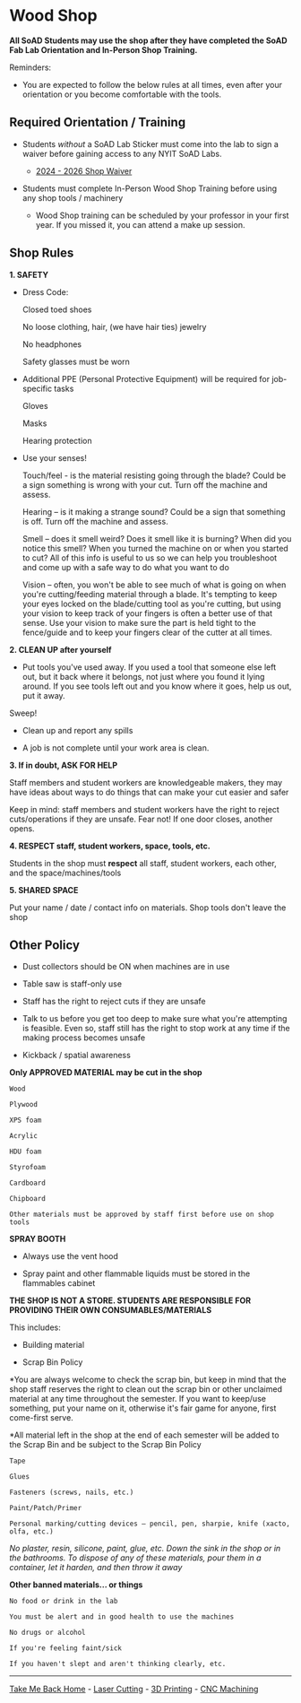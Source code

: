 # Wood Shop

**All SoAD Students may use the shop after they have completed the SoAD Fab Lab Orientation and In-Person Shop Training.**

Reminders: 

* You are expected to follow the below rules at all times, even after your orientation or you become comfortable with the tools.

## Required Orientation / Training
  
* Students *without* a SoAD Lab Sticker must come into the lab to sign a waiver before gaining access to any NYIT SoAD Labs.
 	* [2024 - 2026 Shop Waiver](https://github.com/user-attachments/files/23029681/NYIT_Shop.Waiver_Master_2024.docx)



* Students must complete In-Person Wood Shop Training before using any shop tools / machinery
	* Wood Shop training can be scheduled by your professor in your first year. If you missed it, you can attend a make up session.


## Shop Rules

**1. SAFETY**


* Dress Code:
	
	Closed toed shoes 
	
	No loose clothing, hair, (we have hair ties) jewelry 
	
	No headphones 
	
	Safety glasses must be worn 

* Additional PPE (Personal Protective Equipment) will be required for job-specific tasks 
	
	Gloves 
	
	Masks 
	
	Hearing protection 

* Use your senses! 

	Touch/feel - is the material resisting going through the blade? Could be a sign something is wrong with your cut. Turn off the machine and assess. 

	Hearing – is it making a strange sound? Could be a sign that something is off. Turn off the machine and assess. 

	Smell – does it smell weird? Does it smell like it is burning? When did you notice this smell? When you turned the machine on or when you started to cut? All of this info is useful to us so we can help you troubleshoot and come up with a safe way to do what you want to do 

	Vision – often, you won't be able to see much of what is going on when you're cutting/feeding material through a blade. It's tempting to keep your eyes locked on the blade/cutting tool as you're cutting, but using your vision to keep track of your fingers is often a better use of that sense. Use your vision to make sure the part is held tight to the fence/guide and to keep your fingers clear of the cutter at all times.  

**2. CLEAN UP after yourself**

* Put tools you've used away. If you used a tool that someone else left out, but it back where it belongs, not just where you found it lying around. If you see tools left out and you know where it goes, help us out, put it away. 

Sweep! 

* Clean up and report any spills 

* A job is not complete until your work area is clean. 

**3. If in doubt, ASK FOR HELP** 

Staff members and student workers are knowledgeable makers, they may have ideas about ways to do things that can make your cut easier and safer 

Keep in mind: staff members and student workers have the right to reject cuts/operations if they are unsafe. Fear not! If one door closes, another opens. 


**4. RESPECT staff, student workers, space, tools, etc.**

Students in the shop must **respect** all staff, student workers, each other, and the space/machines/tools 

**5. SHARED SPACE**

Put your name / date / contact info on materials. Shop tools don't leave the shop 

## Other Policy 

* Dust collectors should be ON when machines are in use 

* Table saw is staff-only use 

* Staff has the right to reject cuts if they are unsafe 

* Talk to us before you get too deep to make sure what you're attempting is feasible. Even so, staff still has the right to stop work at any time if the making process becomes unsafe 

* Kickback / spatial awareness 

**Only APPROVED MATERIAL may be cut in the shop**
	
	Wood 
	
	Plywood 
	
	XPS foam 
	
	Acrylic 
	
	HDU foam 
	
	Styrofoam 
	
	Cardboard 
	
	Chipboard 
	
	Other materials must be approved by staff first before use on shop tools 

**SPRAY BOOTH** 

* Always use the vent hood 

* Spray paint and other flammable liquids must be stored in the flammables cabinet 

**THE SHOP IS NOT A STORE. STUDENTS ARE RESPONSIBLE FOR PROVIDING THEIR OWN CONSUMABLES/MATERIALS** 

This includes: 

* Building material 

* Scrap Bin Policy 

*You are always welcome to check the scrap bin, but keep in mind that the shop staff reserves the right to clean out the scrap bin or other unclaimed material at any time throughout the semester. If you want to keep/use something, put your name on it, otherwise it's fair game for anyone, first come-first serve. 

*All material left in the shop at the end of each semester will be added to the Scrap Bin and be subject to the Scrap Bin Policy  

	Tape 
	
	Glues 
	
	Fasteners (screws, nails, etc.) 
	
	Paint/Patch/Primer 

	Personal marking/cutting devices – pencil, pen, sharpie, knife (xacto, olfa, etc.) 

*No plaster, resin, silicone, paint, glue, etc. Down the sink in the shop or in the bathrooms. To dispose of any of these materials, pour them in a container, let it harden, and then throw it away*

**Other banned materials... or things**

	No food or drink in the lab 
	
	You must be alert and in good health to use the machines 
	
	No drugs or alcohol 
	
	If you're feeling faint/sick 
	
	If you haven't slept and aren't thinking clearly, etc. 

___

[Take Me Back Home](https://digitalfabricationlab-nyit-soad.github.io/resources/) - [Laser Cutting](https://digitalfabricationlab-nyit-soad.github.io/resources/LaserCutters/) - [3D Printing](https://digitalfabricationlab-nyit-soad.github.io/resources/3Dprinters/) - [CNC Machining](https://digitalfabricationlab-nyit-soad.github.io/resources/CNCmills/)
